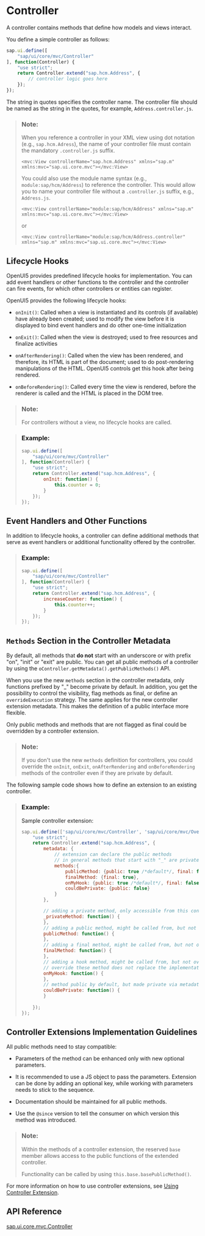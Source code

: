 <!-- loio121b8e6337d147af9819129e428f1f75 -->

# Controller

A controller contains methods that define how models and views interact.

You define a simple controller as follows:

```js
sap.ui.define([
    "sap/ui/core/mvc/Controller"
], function(Controller) {
    "use strict";
    return Controller.extend("sap.hcm.Address", {
        // controller logic goes here
    });
});
```

The string in quotes specifies the controller name. The controller file should be named as the string in the quotes, for example, `Address.controller.js`.

> ### Note:  
> When you reference a controller in your XML view using dot notation \(e.g., `sap.hcm.Adress`\), the name of your controller file must contain the mandatory `.controller.js` suffix.
> 
> ```
> <mvc:View controllerName="sap.hcm.Address" xmlns="sap.m" xmlns:mvc="sap.ui.core.mvc"></mvc:View>
> ```
> 
> You could also use the module name syntax \(e.g., `module:sap/hcm/Address`\) to reference the controller. This would allow you to name your controller file without a `.controller.js` suffix, e.g., `Address.js`.
> 
> ```
> <mvc:View controllerName="module:sap/hcm/Address" xmlns="sap.m" xmlns:mvc="sap.ui.core.mvc"></mvc:View>
> ```
> 
> or
> 
> ```
> <mvc:View controllerName="module:sap/hcm/Address.controller" xmlns="sap.m" xmlns:mvc="sap.ui.core.mvc"></mvc:View>
> ```



<a name="loio121b8e6337d147af9819129e428f1f75__section_EF7E041513E34F3FAB23FCF5F5BB1F8B"/>

## Lifecycle Hooks

OpenUI5 provides predefined lifecycle hooks for implementation. You can add event handlers or other functions to the controller and the controller can fire events, for which other controllers or entities can register.

OpenUI5 provides the following lifecycle hooks:

-   `onInit()`: Called when a view is instantiated and its controls \(if available\) have already been created; used to modify the view before it is displayed to bind event handlers and do other one-time initialization

-   `onExit()`: Called when the view is destroyed; used to free resources and finalize activities

-   `onAfterRendering()`: Called when the view has been rendered, and therefore, its HTML is part of the document; used to do post-rendering manipulations of the HTML. OpenUI5 controls get this hook after being rendered.

-   `onBeforeRendering()`: Called every time the view is rendered, before the renderer is called and the HTML is placed in the DOM tree.


> ### Note:  
> For controllers without a view, no lifecycle hooks are called.

> ### Example:  
> ```js
> sap.ui.define([
>     "sap/ui/core/mvc/Controller"
> ], function(Controller) {
>     "use strict";
>     return Controller.extend("sap.hcm.Address", {
>         onInit: function() {
>             this.counter = 0;
>         }
>     });
> });
> ```



<a name="loio121b8e6337d147af9819129e428f1f75__section_F8A9D332F0C347529B0C97330B1C9B2F"/>

## Event Handlers and Other Functions

In addition to lifecycle hooks, a controller can define additional methods that serve as event handlers or additional functionality offered by the controller.

> ### Example:  
> ```js
> sap.ui.define([
>     "sap/ui/core/mvc/Controller"
> ], function(Controller) {
>     "use strict";
>     return Controller.extend("sap.hcm.Address", {
>         increaseCounter: function() {
>             this.counter++;
>         }
>     });
> });
> ```



<a name="loio121b8e6337d147af9819129e428f1f75__section_vsy_gkm_n2b"/>

## `Methods` Section in the Controller Metadata

By default, all methods that **do not** start with an underscore or with prefix "on", "init" or "exit" are public. You can get all public methods of a controller by using the `oController.getMetadata().getPublicMethods()` API.

When you use the new `methods` section in the controller metadata, only functions prefixed by "\_" become private by default. In addition, you get the possibility to control the visibility, flag methods as final, or define an `overrideExecution` strategy. The same applies for the new controller extension metadata. This makes the definition of a public interface more flexible.

Only public methods and methods that are not flagged as final could be overridden by a controller extension.

> ### Note:  
> If you don't use the new `methods` definition for controllers, you could override the `onInit`, `onExit`, `onAfterRendering` and `onBeforeRendering` methods of the controller even if they are private by default.

The following sample code shows how to define an extension to an existing controller.

> ### Example:  
> Sample controller extension:
> 
> ```js
> sap.ui.define(['sap/ui/core/mvc/Controller', 'sap/ui/core/mvc/OverrideExecution'], function (Controller, OverrideExecution) {
>     "use strict";
>     return Controller.extend("sap.hcm.Address", {
>         metadata: {
>             // extension can declare the public methods
>             // in general methods that start with "_" are private
>             methods:{
>                 publicMethod: {public: true /*default*/, final: false /*default*/, overrideExecution: OverrideExecution.Instead /*default*/},
>                 finalMethod: {final: true},
>                 onMyHook: {public: true /*default*/, final: false /*default*/, overrideExecution: OverrideExecution.After},
>                 couldBePrivate: {public: false}
>             }
>         },
> 
>         // adding a private method, only accessible from this controller
>         _privateMethod: function() {
>         },
>         // adding a public method, might be called from, but not overridden by other controllers or controller extensions as well
>         publicMethod: function() {
>         },
>         // adding a final method, might be called from, but not overridden by other controllers or controller extensions as well
>         finalMethod: function() {
>         },
>         // adding a hook method, might be called from, but not overridden by a controller extension
>         // override these method does not replace the implementation, but executes after the original method
>         onMyHook: function() {
>         },
>         // method public by default, but made private via metadata
>         couldBePrivate: function() {
>         }
>        
>     });
> });
> 
> ```



<a name="loio121b8e6337d147af9819129e428f1f75__section_nbl_l1p_42b"/>

## Controller Extensions Implementation Guidelines

All public methods need to stay compatible:

-   Parameters of the method can be enhanced only with new optional parameters.

-   It is recommended to use a JS object to pass the parameters. Extension can be done by adding an optional key, while working with parameters needs to stick to the sequence.

-   Documentation should be maintained for all public methods.

-   Use the `@since` version to tell the consumer on which version this method was introduced.


> ### Note:  
> Within the methods of a controller extension, the reserved `base` member allows access to the public functions of the extended controller.
> 
> Functionality can be called by using `this.base.basePublicMethod()`.



For more information on how to use controller extensions, see [Using Controller Extension](using-controller-extension-21515f0.md).



## API Reference

[sap.ui.core.mvc.Controller](https://ui5.sap.com/#/api/sap.ui.core.mvc.Controller)

